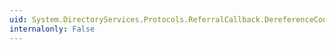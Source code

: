 ```yaml
---
uid: System.DirectoryServices.Protocols.ReferralCallback.DereferenceConnection
internalonly: False
---
```

